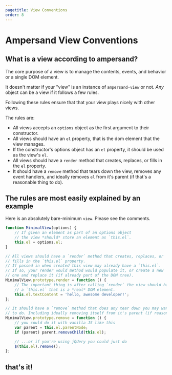 ```yaml
---
pagetitle: View Conventions
order: 8
---
```


# Ampersand View Conventions

## What is a view according to ampersand?

The core purpose of a view is to manage the contents, events, and behavior or a single DOM element.

It doesn't matter if your "view" is an instance of `ampersand-view` or not. *Any* object can be a view if it follows a few rules.

Following these rules ensure that that your view plays nicely with other views.

The rules are:

* All views accepts an `options` object as the first argument to their constructor.
* All views should have an `el` property, that is the dom element that the view manages.
* If the constructor's options object has an `el` property, it should be used as the view's `el`.
* All views should have a `render` method that creates, replaces, or fills in the `el` property.
* It should have a `remove` method that tears down the view, removes any event handlers, and ideally removes `el` from it's parent (if that's a reasonable thing to do).


## The rules are most easily explained by an example

Here is an absolutely bare-minimum `view`. Please see the comments.

```js
function MinimalView(options) {
    // If given an element as part of an options object
    // the view *should* store an element as `this.el`.
    this.el = options.el;
}

// All views should have a `render` method that creates, replaces, or 
// fills in the `this.el` property.
// If passed in when created this view may already have a `this.el`. 
// If so, your render would method would populate it, or create a new
// one and replace it (if already part of the DOM tree).
MinimalView.prototype.render = function () {
    // The important thing is after calling `render` the view should have
    // a `this.el` that is a *real* DOM element.
    this.el.textContent = 'hello, awesome developer!';
};

// It should have a `remove` method that does any tear down you may want
// to do. Including ideally removing itself from it's parent (if reasonable to do so)
MinimalView.prototype.remove = function () {
    // you could do it with vanilla JS like this
    var parent = this.el.parentNode;
    if (parent) parent.removeChild(this.el);

    // ...or if you're using jQUery you could just do
    $(this.el).remove();
};

```

## that's it!
